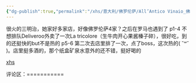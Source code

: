 ```yaml
---
{"dg-publish":true,"permalink":"/xhs/意大利/佛罗伦萨/All’Antico Vinaio_佛罗伦萨/","tags":["rednote","佛罗伦萨"],"created":"2025-03-17T22:01:52.016+08:00","updated":"2025-03-20T22:46:14.752+08:00"}
---
```


 

很火的三明治，她家好多家店，好像佛罗伦萨4家？之后在罗马也遇到了
p1-4 不想排队Deliveroo外卖了一次La tricolore（生牛肉开心果酱榛子碎），很好吃，到的还挺快的but不是热的
p5-6 第二次去店里排了一次，点了boss，这次热的( ˘꒳​˘ )。店里挺多酒的，那个纸盒矿泉水意外的还不错，挺好喝的

[xhs](https://www.xiaohongshu.com/explore/64bd791a000000001701b491?xsec_token=ABdJDZRQiIdl5Fy9GkQvjP2g2f6jNjvINJkbAG7WGsOeg=&xsec_source=pc_user)

评论区：===========

